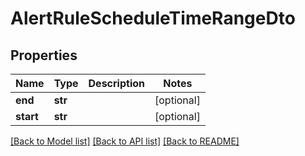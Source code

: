 # AlertRuleScheduleTimeRangeDto

## Properties
| Name      | Type    | Description | Notes      |
| --------- | ------- | ----------- | ---------- |
| **end**   | **str** |             | [optional] |
| **start** | **str** |             | [optional] |

[[Back to Model list]](../README.md#documentation-for-models) [[Back to API list]](../README.md#documentation-for-api-endpoints) [[Back to README]](../README.md)
